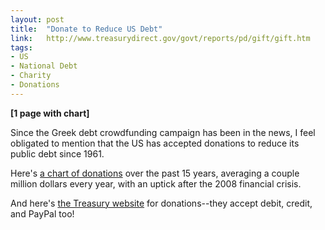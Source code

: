 ```yaml
---
layout: post
title:  "Donate to Reduce US Debt"
link:   http://www.treasurydirect.gov/govt/reports/pd/gift/gift.htm
tags:
- US
- National Debt
- Charity
- Donations
---
```


**\[1 page with chart\]**

Since the Greek debt crowdfunding campaign has been in the news, I feel obligated to mention that the US has accepted donations to reduce its public debt since 1961.

Here's [a chart of donations](http://www.treasurydirect.gov/govt/reports/pd/gift/gift.htm) over the past 15 years, averaging a couple million dollars every year, with an uptick after the 2008 financial crisis.


And here's [the Treasury website](https://www.pay.gov/public/form/start/23779454) for donations--they accept debit, credit, and PayPal too!